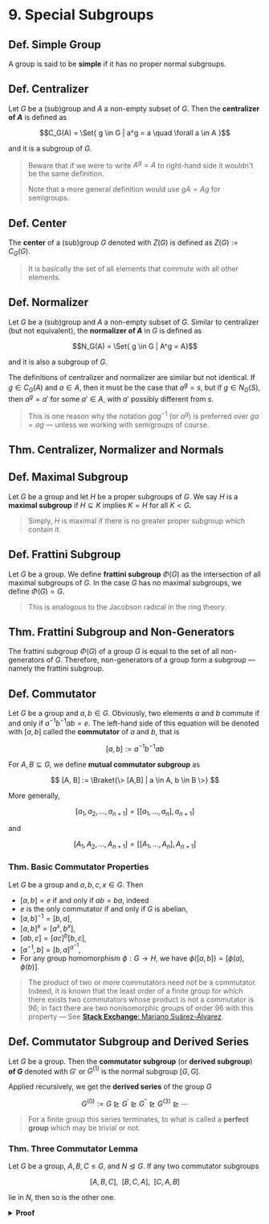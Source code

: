 # 9. Special Subgroups

## Def. Simple Group

A group is said to be **simple** if it has no proper normal subgroups.

<!-- https://en.wikipedia.org/wiki/Centralizer_and_normalizer -->

## Def. Centralizer

Let $G$ be a (sub)group and $A$ a non-empty subset of $G$. Then the **centralizer of $A$** is defined as

$$C_G(A) = \Set{ g \in G | a^g = a \quad \forall a \in A }$$

and it is a subgroup of $G$.

> Beware that if we were to write $A^g = A$ to right-hand side it wouldn't be the same definition.
>
> Note that a more general definition would use $gA = Ag$ for semigroups.

## Def. Center

The **center** of a (sub)group $G$ denoted with $Z(G)$ is defined as $Z(G) := C_G(G)$.

> It is basically the set of all elements that commute with all other elements.

## Def. Normalizer

Let $G$ be a (sub)group and $A$ a non-empty subset of $G$. Similar to centralizer (but not equivalent), the **normalizer of $A$** in $G$ is defined as

$$N_G(A) = \Set{ g \in G | A^g = A}$$

and it is also a subgroup of $G$.

The definitions of centralizer and normalizer are similar but not identical. If $g \in C_G(A)$ and $a \in A$, then it must be the case that $a^g = s$, but if $g \in N_G(S)$, then $a^g = a'$ for some $a' \in A$, with $a'$ possibly different from $s$.

> This is one reason why the notation $gag^{-1}$ (or $a^g$) is preferred over $ga=ag$ &mdash; unless we working with semigroups of course.

## Thm. Centralizer, Normalizer and Normals

<!-- TODO: -->

## Def. Maximal Subgroup

Let $G$ be a group and let $H$ be a proper subgroups of $G$. We say $H$ is a **maximal subgroup** if $H \subseteq K$ implies $K = H$ for all $K \lt G$.

> Simply, $H$ is maximal if there is no greater proper subgroup which contain it.

## Def. Frattini Subgroup

Let $G$ be a group. We define **frattini subgroup** $\Phi(G)$ as the intersection of all maximal subgroups of $G$. In the case $G$ has no maximal subgroups, we define $\Phi(G) = G$.

> This is analogous to the Jacobson radical in the ring theory.

## Thm. Frattini Subgroup and Non-Generators

The frattini subgroup $\Phi(G)$ of a group $G$ is equal to the set of all non-generators of $G$. Therefore, non-generators of a group form a subgroup &mdash; namely the frattini subgroup.

<!-- If $G$ is finite, then $\Phi(G)$ is nilpotent -->

## Def. Commutator

Let $G$ be a group and $a, b \in G$. Obviously, two elements $a$ and $b$ commute if and only if $a^{-1}b^{-1}ab = e$. The left-hand side of this equation will be denoted with $[a,b]$ called the **commutator** of $a$ and $b$, that is

$$
[a,b] := a^{-1}b^{-1}ab
$$

For $A, B \subseteq G$, we define **mutual commutator subgroup** as

$$
[A, B] := \Braket{\> [A,B] | a \in A, b \in B \>}
$$

More generally,

$$
[a_1, a_2, ..., a_{n+1}] = [[a_1, ..., a_n], a_{n+1}]
$$

and

$$
[A_1, A_2, ..., A_{n+1}] = [[A_1, ..., A_n], A_{n+1}]
$$

### Thm. Basic Commutator Properties

Let $G$ be a group and $a,b,c, x \in G$. Then

* $[a,b] = e$ if and only if $ab=ba$, indeed
* $e$ is the only commutator if and only if $G$ is abelian,
* $[a,b]^{-1} = [b,a]$,
* $[a,b]^x = [a^x, b^x]$,
* $[ab,c]=[ac]^b[b,c]$,
* $[a^{-1}, b] = [b,a]^{a^{-1}}$,
* For any group homomorphism $\phi: G \to H$, we have $\phi([a,b]) = [\phi(a), \phi(b)]$.

> The product of two or more commutators need not be a commutator. Indeed, it is known that the least order of a finite group for which there exists two commutators whose product is not a commutator is 96; in fact there are two nonisomorphic groups of order 96 with this property &mdash; See [**Stack Exchange**: Mariano Suárez-Álvarez](https://math.stackexchange.com/questions/7811/derived-subgroup-where-not-every-element-is-a-commutator).

## Def. Commutator Subgroup and Derived Series

Let $G$ be a group. Then the **commutator subgroup** (or **derived subgroup**) **of $G$** denoted with $G'$ or $G^{(1)}$ is the normal subgroup $[G, G]$.

Applied recursively, we get the **derived series** of the group $G$

$$
G^{(0)} := G \trianglerighteq G^{'} \trianglerighteq G^{''} \trianglerighteq G^{(3)} \trianglerighteq \cdots
$$

> For a finite group this series terminates, to what is called a **perfect group** which may be trivial or not.

### Thm. Three Commutator Lemma

Let $G$ be a group, $A, B, C \leq G$, and $N \trianglelefteq G$. If any two commutator subgroups

$$
[A,B,C], \enspace [B, C, A], \enspace [C, A, B]
$$

lie in $N$, then so is the other one.

<details>
<summary><b>Proof</b></summary>
<br/>

Use **Witt's Identity** which is

$$
[a, b^{-1},c]^b [b, c^{-1}, a]^c [c, a^{-1}, b]^a = e
$$
</details>
